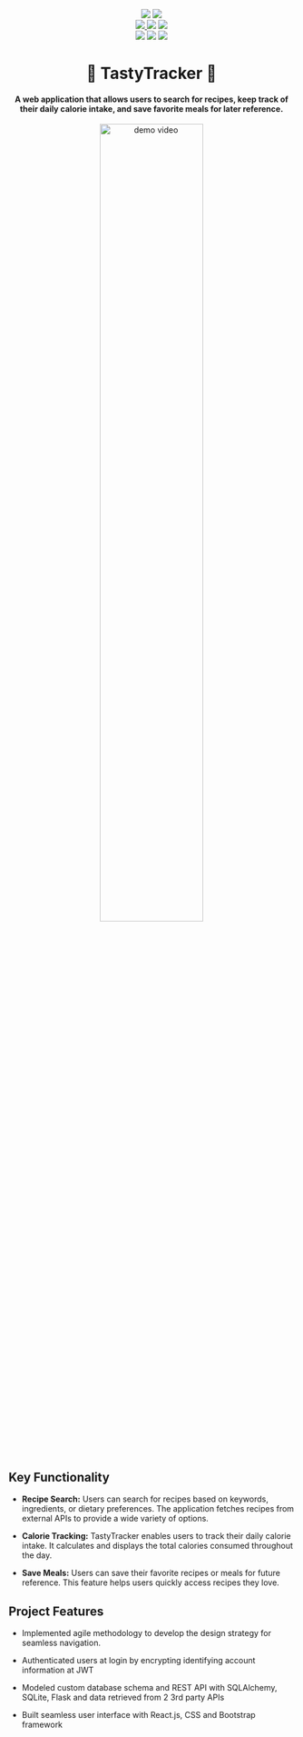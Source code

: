 <p align="center">
    <a href=""><img src="https://img.shields.io/badge/Maintained%3F-yes-green.svg" /></a>
    <a href=""><img src="https://badgen.net/github/commits/sabashahbaz/TastyTracker" /></a>
    <br>
    <a href=""><img src="https://img.shields.io/badge/Python-FFD43B?style=for-the-badge&logo=python&logoColor=blue" />
    </a>
    <a href=""><img src="https://img.shields.io/badge/Flask-000000?style=for-the-badge&logo=flask&logoColor=white" /></a>
    <a href=""><img src="https://img.shields.io/badge/SQLite-07405E?style=for-the-badge&logo=sqlite&logoColor=white" /></a>
     <br>
    <a href=""><img src="https://img.shields.io/badge/React.js-%2361DAFB.svg?style=for-the-badge&logo=react&logoColor=white"/></a>
    <a href=""><img src="https://img.shields.io/badge/Bootstrap-563D7C?style=for-the-badge&logo=bootstrap&logoColor=white" /></a>
     <a href=""><img src="https://img.shields.io/badge/CSS3-1572B6?style=for-the-badge&logo=css3&logoColor=white" /></a>

</p>

<h1 align="center"><b>🥗 TastyTracker 🥗</b></h1>
<h4 align="center"> A web application that allows users to search for recipes, keep track of their daily calorie intake, and save favorite meals for later reference.
</h4>

<p align="center">
    <img src="" alt="demo video" width=60% height=60%/>
</p>

## Key Functionality 

- **Recipe Search:** Users can search for recipes based on keywords, ingredients, or dietary preferences. The application fetches recipes from external APIs to provide a wide variety of options.

- **Calorie Tracking:** TastyTracker enables users to track their daily calorie intake. It calculates and displays the total calories consumed throughout the day.

- **Save Meals:** Users can save their favorite recipes or meals for future reference. This feature helps users quickly access recipes they love.

## Project Features 

- Implemented agile methodology to develop the design strategy for seamless navigation.

- Authenticated users at login by encrypting identifying account information at JWT

- Modeled custom database schema and REST API with SQLAlchemy, SQLite, Flask and data retrieved from 2 3rd
party APIs

- Built seamless user interface with React.js, CSS and Bootstrap framework



<!-- ## Technologies Used

- **Frontend:** React.js, Bootstrap 5
- **Backend:** Python (Flask)
- **APIs:** Integration with recipe and nutrition APIs
- **Database:** SQLite
- **Authentication:** User login and registration -->
